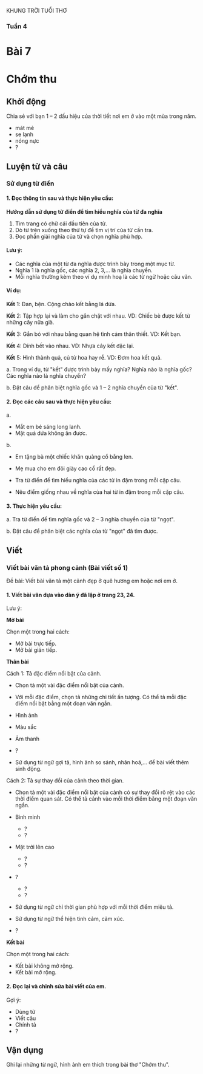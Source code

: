KHUNG TRỜI TUỔI THƠ

### Tuần 4
# Bài 7
# Chớm thu

## Khởi động

Chia sẻ với bạn 1 – 2 dấu hiệu của thời tiết nơi em ở vào một mùa trong năm.
- mát mẻ
- se lạnh
- nóng nực
- ?

## Luyện từ và câu

### Sử dụng từ điển

#### 1. Đọc thông tin sau và thực hiện yêu cầu:

**Hướng dẫn sử dụng từ điển để tìm hiểu nghĩa của từ đa nghĩa**
1. Tìm trang có chữ cái đầu tiên của từ.
2. Dò từ trên xuống theo thứ tự để tìm vị trí của từ cần tra.
3. Đọc phần giải nghĩa của từ và chọn nghĩa phù hợp.

#### Lưu ý:
- Các nghĩa của một từ đa nghĩa được trình bày trong một mục từ.
- Nghĩa 1 là nghĩa gốc, các nghĩa 2, 3,... là nghĩa chuyển.
- Mỗi nghĩa thường kèm theo ví dụ minh hoạ là các từ ngữ hoặc câu văn.

#### Ví dụ:
**Kết** 1: Đan, bện. Cộng chào kết bằng lá dứa. 

**Kết** 2: Tập hợp lại và làm cho gắn chặt với nhau. VD: Chiếc bè được kết từ những cây nữa già. 

**Kết** 3: Gắn bó với nhau bằng quan hệ tình cảm thân thiết. VD: Kết bạn. 

**Kết** 4: Dính bết vào nhau. VD: Nhựa cây kết đặc lại. 

**Kết** 5: Hình thành quả, củ từ hoa hay rễ. VD: Đơm hoa kết quả.

a. Trong ví dụ, từ "kết" được trình bày mấy nghĩa? Nghĩa nào là nghĩa gốc? Các nghĩa nào là nghĩa chuyển?

b. Đặt câu để phân biệt nghĩa gốc và 1 – 2 nghĩa chuyển của từ "kết".

#### 2. Đọc các câu sau và thực hiện yêu cầu:

a.
- Mắt em bé sáng long lanh.
- Mặt quả dứa không ăn được.

b.
- Em tặng bà một chiếc khăn quàng cổ bằng len.
- Mẹ mua cho em đôi giày cao cổ rất đẹp.

- Tra từ điển để tìm hiểu nghĩa của các từ in đậm trong mỗi cặp câu.
- Nêu điểm giống nhau về nghĩa của hai từ in đậm trong mỗi cặp câu.

#### 3. Thực hiện yêu cầu:

a. Tra từ điển để tìm nghĩa gốc và 2 – 3 nghĩa chuyển của từ "ngọt".

b. Đặt câu để phân biệt các nghĩa của từ "ngọt" đã tìm được.

## Viết

### Viết bài văn tả phong cảnh (Bài viết số 1)

Đề bài: Viết bài văn tả một cảnh đẹp ở quê hương em hoặc nơi em ở.
#### 1. Viết bài văn dựa vào dàn ý đã lập ở trang 23, 24.
Lưu ý:

**Mở bài**

Chọn một trong hai cách:
- Mở bài trực tiếp.
- Mở bài gián tiếp.

**Thân bài**

Cách 1: Tả đặc điểm nổi bật của cảnh.
- Chọn tả một vài đặc điểm nổi bật của cảnh.
- Với mỗi đặc điểm, chọn tả những chi tiết ấn tượng. Có thể tả mỗi đặc điểm nổi bật bằng một đoạn văn ngắn.

- Hình ảnh
- Màu sắc
- Âm thanh
- ?

- Sử dụng từ ngữ gợi tả, hình ảnh so sánh, nhân hoá,... để bài viết thêm sinh động.

Cách 2: Tả sự thay đổi của cảnh theo thời gian.
- Chọn tả một vài đặc điểm nổi bật của cảnh có sự thay đổi rõ rệt vào các thời điểm quan sát. Có thể tả cảnh vào mỗi thời điểm bằng một đoạn văn ngắn.

- Bình minh
    - ?
    - ?
- Mặt trời lên cao
    - ?
    - ?
- ?
    - ?
    - ?

- Sử dụng từ ngữ chỉ thời gian phù hợp với mỗi thời điểm miêu tả.
- Sử dụng từ ngữ thể hiện tình cảm, cảm xúc.
- ?

**Kết bài**

Chọn một trong hai cách:
- Kết bài không mở rộng.
- Kết bài mở rộng.

#### 2. Đọc lại và chỉnh sửa bài viết của em.
Gợi ý:

- Dùng từ
- Viết câu
- Chính tả
- ?

## Vận dụng

Ghi lại những từ ngữ, hình ảnh em thích trong bài thơ "Chớm thu".
